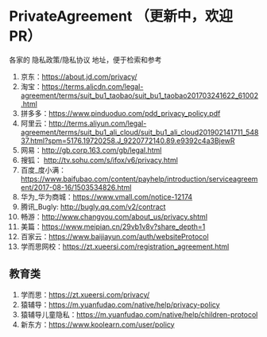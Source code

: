 # PrivateAgreement  （更新中，欢迎 PR）
 各家的 隐私政策/隐私协议 地址，便于检索和参考

1. 京东：https://about.jd.com/privacy/
2. 淘宝：https://terms.alicdn.com/legal-agreement/terms/suit_bu1_taobao/suit_bu1_taobao201703241622_61002.html
3. 拼多多：https://www.pinduoduo.com/pdd_privacy_policy.pdf
4. 阿里云：http://terms.aliyun.com/legal-agreement/terms/suit_bu1_ali_cloud/suit_bu1_ali_cloud201902141711_54837.html?spm=5176.19720258.J_9220772140.89.e9392c4a3BjewR
5. 网易：http://gb.corp.163.com/gb/legal.html
6. 搜狐： http://tv.sohu.com/s/ifox/v6/privacy.html
7. 百度_度小满：https://www.baifubao.com/content/payhelp/introduction/serviceagreement/2017-08-16/1503534826.html
8. 华为_华为商城：https://www.vmall.com/notice-12174
9. 腾讯_Bugly: http://bugly.qq.com/v2/contract
10. 畅游：http://www.changyou.com/about_us/privacy.shtml
11. 美篇：https://www.meipian.cn/29vb1v8v?share_depth=1
12. 百家云：https://www.baijiayun.com/auth/websiteProtocol
13. 学而思网校：https://zt.xueersi.com/registration_agreement.html

## 教育类
1. 学而思：https://zt.xueersi.com/privacy/
2. 猿辅导：https://m.yuanfudao.com/native/help/privacy-policy
3. 猿辅导儿童隐私：https://m.yuanfudao.com/native/help/children-protocol
4. 新东方：https://www.koolearn.com/user/policy
